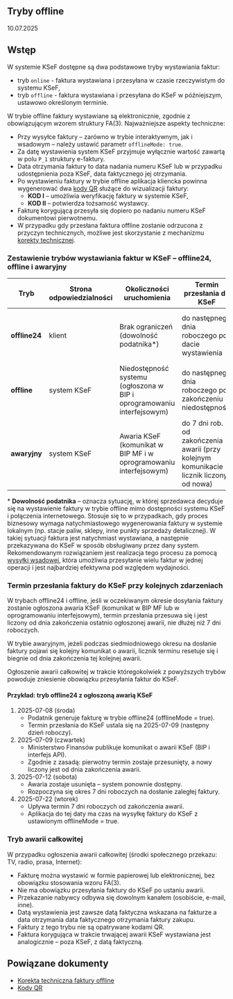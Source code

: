 ## Tryby offline
10.07.2025

## Wstęp 

W systemie KSeF dostępne są dwa podstawowe tryby wystawiania faktur:
* tryb ```online``` - faktura wystawiana i przesyłana w czasie rzeczywistym do systemu KSeF,
* tryb ```offline``` - faktura wystawiana i przesyłana do KSeF w późniejszym, ustawowo określonym terminie. 

W trybie offline faktury wystawiane są elektronicznie, zgodnie z obowiązującym wzorem struktury FA(3). Najważniejsze aspekty techniczne:
* Przy wysyłce faktury – zarówno w trybie interaktywnym, jak i wsadowym – należy ustawić parametr `offlineMode: true`.
* Za datę wystawienia system KSeF przyjmuje wyłącznie wartość zawartą w polu ```P_1``` struktury e-faktury.
* Data otrzymania faktury to data nadania numeru KSeF lub w przypadku udostępnienia poza KSeF, data faktycznego jej otrzymania.
* Po wystawieniu faktury w trybie offline aplikacja kliencka powinna wygenerować dwa [kody QR](kody-qr.md) służące do wizualizacji faktury:
  * **KOD I** – umożliwia weryfikację faktury w systemie KSeF,  
  * **KOD II** – potwierdza tożsamość wystawcy.  
* Fakturę korygującą przesyła się dopiero po nadaniu numeru KSeF dokumentowi pierwotnemu.
* W przypadku gdy przesłana faktura offline zostanie odrzucona z przyczyn technicznych, możliwe jest skorzystanie z mechanizmu [korekty technicznej](/offline/korekta-techniczna.md).


### Zestawienie trybów wystawiania faktur w KSeF – offline24, offline i awaryjny

| Tryb          | Strona odpowiedzialności | Okoliczności uruchomienia                                              | Termin przesłania do KSeF                                                               | Podstawa prawna                             |
| ------------- | ------------------------ | ---------------------------------------------------------------------- | --------------------------------------------------------------------------------------- | ------------------------------------------- |
| **offline24** | klient                   | Brak ograniczeń (dowolność podatnika*)                          | do następnego dnia roboczego po dacie wystawienia                                             | art. 106nda ustawy o VAT (projekt KSeF 2.0) |
| **offline**   | system KSeF              | Niedostępność systemu (ogłoszona w BIP i oprogramowaniu interfejsowym) | do następnego dnia roboczego po zakończeniu niedostępności                                    | art. 106nh ustawy o VAT (od 1 II 2026)      |
| **awaryjny**  | system KSeF              | Awaria KSeF (komunikat w BIP MF i w oprogramowaniu interfejsowym)      | do 7 dni rob. od zakończenia awarii (przy kolejnym komunikacie licznik liczony od nowa) | art. 106nf ustawy o VAT (od 1 II 2026)      |

\* **Dowolność podatnika** – oznacza sytuację, w której sprzedawca decyduje się na wystawienie faktury w trybie offline mimo dostępności systemu KSeF i połączenia internetowego. Stosuje się to w przypadkach, gdy proces biznesowy wymaga natychmiastowego wygenerowania faktury w systemie lokalnym (np. stacje paliw, sklepy, inne punkty sprzedaży detalicznej). W takiej sytuacji faktura jest natychmiast wystawiana, a następnie przekazywana do KSeF w sposób obsługiwany przez dany system. Rekomendowanym rozwiązaniem jest realizacja tego procesu za pomocą [wysyłki wsadowej](sesja-wsadowa.md), która umożliwia przesyłanie wielu faktur w jednej operacji i jest najbardziej efektywna pod względem wydajności.

### Termin przesłania faktury do KSeF przy kolejnych zdarzeniach
W trybach offline24 i offline, jeśli w oczekiwanym okresie dosyłania faktury zostanie ogłoszona awaria KSeF (komunikat w BIP MF lub w oprogramowaniu interfejsowym), termin przesłania przesuwa się i jest liczony od dnia zakończenia ostatnio ogłoszonej awarii, nie dłużej niż 7 dni roboczych.

W trybie awaryjnym, jeżeli podczas siedmiodniowego okresu na dosłanie faktury pojawi się kolejny komunikat o awarii, licznik terminu resetuje się i biegnie od dnia zakończenia tej kolejnej awarii.

Ogłoszenie awarii całkowitej w trakcie któregokolwiek z powyższych trybów powoduje zniesienie obowiązku przesyłania faktur do KSeF.

#### Przykład: tryb offline24 z ogłoszoną awarią KSeF
1. 2025-07-08 (środa)
    * Podatnik generuje fakturę w trybie offline24 (offlineMode = true).
    * Termin przesłania do KSeF ustala się na 2025-07-09 (następny dzień roboczy).
2. 2025-07-09 (czwartek)
    * Ministerstwo Finansów publikuje komunikat o awarii KSeF (BIP i interfejs API).
    * Zgodnie z zasadą: pierwotny termin zostaje przesunięty, a nowy liczony jest od dnia zakończenia awarii.
3. 2025-07-12 (sobota)
    * Awaria zostaje usunięta – system ponownie dostępny.
    * Rozpoczyna się okres 7 dni roboczych na dosłanie zaległej faktury.
4. 2025-07-22 (wtorek)
    * Upływa termin 7 dni roboczych od zakończenia awarii.
    * Aplikacja do tej daty ma czas na wysyłkę faktury do KSeF z ustawionym offlineMode = true.


### Tryb awarii całkowitej
W przypadku ogłoszenia awarii całkowitej (środki społecznego przekazu: TV, radio, prasa, Internet):
* Fakturę można wystawić w formie papierowej lub elektronicznej, bez obowiązku stosowania wzoru FA(3).
* Nie ma obowiązku przesyłania faktury do KSeF po ustaniu awarii.
* Przekazanie nabywcy odbywa się dowolnym kanałem (osobiście, e-mail, inne).
* Datą wystawienia jest zawsze datą faktyczna wskazana na fakturze a data otrzymania data faktycznego otrzymania faktury zakupu.
* Faktury z tego trybu nie są opatrywane kodami QR.
* Faktura korygująca w trakcie trwającej awarii KSeF wystawiana jest analogicznie – poza KSeF, z datą faktyczną.

## Powiązane dokumenty
- [Korekta techniczna faktury offline](offline/korekta-techniczna.md)
- [Kody QR](kody-qr.md)  